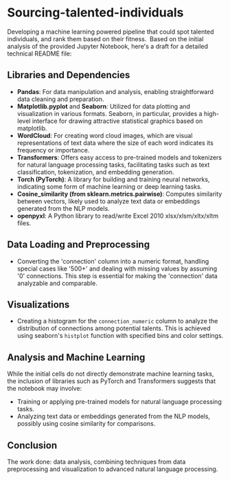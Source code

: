 # Sourcing-talented-individuals
Developing a machine learning powered pipeline that could spot talented individuals, and rank them based on their fitness. 
Based on the initial analysis of the provided Jupyter Notebook, here's a draft for a detailed technical README file:

## Libraries and Dependencies

- **Pandas**: For data manipulation and analysis, enabling straightforward data cleaning and preparation.
- **Matplotlib.pyplot** and **Seaborn**: Utilized for data plotting and visualization in various formats. Seaborn, in particular, provides a high-level interface for drawing attractive statistical graphics based on matplotlib.
- **WordCloud**: For creating word cloud images, which are visual representations of text data where the size of each word indicates its frequency or importance.
- **Transformers**: Offers easy access to pre-trained models and tokenizers for natural language processing tasks, facilitating tasks such as text classification, tokenization, and embedding generation.
- **Torch (PyTorch)**: A library for building and training neural networks, indicating some form of machine learning or deep learning tasks.
- **Cosine_similarity (from sklearn.metrics.pairwise)**: Computes similarity between vectors, likely used to analyze text data or embeddings generated from the NLP models.
- **openpyxl**: A Python library to read/write Excel 2010 xlsx/xlsm/xltx/xltm files.

## Data Loading and Preprocessing


- Converting the 'connection' column into a numeric format, handling special cases like '500+' and dealing with missing values by assuming '0' connections. This step is essential for making the 'connection' data analyzable and comparable.

## Visualizations


- Creating a histogram for the `connection_numeric` column to analyze the distribution of connections among potential talents. This is achieved using seaborn's `histplot` function with specified bins and color settings.

## Analysis and Machine Learning

While the initial cells do not directly demonstrate machine learning tasks, the inclusion of libraries such as PyTorch and Transformers suggests that the notebook may involve:

- Training or applying pre-trained models for natural language processing tasks.
- Analyzing text data or embeddings generated from the NLP models, possibly using cosine similarity for comparisons.

## Conclusion

The work done: data analysis, combining techniques from data preprocessing and visualization to advanced natural language processing. 
